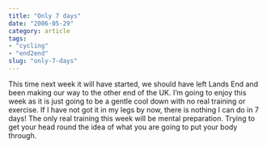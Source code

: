 ```yaml
---
title: "Only 7 days"
date: "2006-05-29"
category: article
tags:
- "cycling"
- "end2end"
slug: "only-7-days"
---
```


This time next week it will have started, we should have left Lands End and been making our way to the other end of the UK. I’m going to enjoy this week as it is just going to be a gentle cool down with no real training or exercise. If I have not got it in my legs by now, there is nothing I can do in 7 days! The only real training this week will be mental preparation. Trying to get your head round the idea of what you are going to put your body through.
